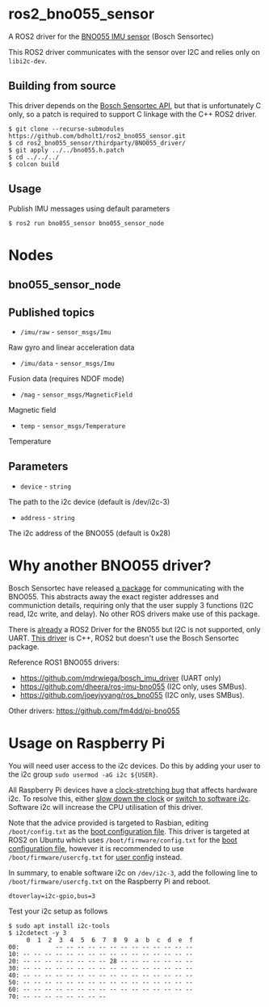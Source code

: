 # ros2_bno055_sensor
A ROS2 driver for the [BNO055 IMU sensor](https://cdn-shop.adafruit.com/datasheets/BST_BNO055_DS000_12.pdf) (Bosch Sensortec) 

This ROS2 driver communicates with the sensor over I2C and relies only on `libi2c-dev`.

## Building from source
This driver depends on the [Bosch Sensortec API](https://github.com/BoschSensortec/BNO055_driver), but that is unfortunately C only, so a patch is required to support C linkage with the C++ ROS2 driver.

```
$ git clone --recurse-submodules https://github.com/bdholt1/ros2_bno055_sensor.git
$ cd ros2_bno055_sensor/thirdparty/BNO055_driver/
$ git apply ../../bno055.h.patch
$ cd ../../../
$ colcon build
```

## Usage
Publish IMU messages using default parameters
```
$ ros2 run bno055_sensor bno055_sensor_node
```

# Nodes

## bno055_sensor_node

## Published topics
* `/imu/raw` - `sensor_msgs/Imu`

Raw gyro and linear acceleration data

* `/imu/data` - `sensor_msgs/Imu`

Fusion data (requires NDOF mode)

* `/mag` - `sensor_msgs/MagneticField`

Magnetic field

* `temp` -  `sensor_msgs/Temperature`

Temperature

## Parameters
* `device` - `string`

The path to the i2c device (default is /dev/i2c-3)

* `address` - `string`

The i2c address of the BNO055 (default is 0x28)

# Why another BNO055 driver?  
Bosch Sensortec have released [a package](https://github.com/BoschSensortec/BNO055_driver) for communicating with the BNO055. This abstracts away the exact register addresses and communiction details, requiring only that the user supply 3 functions (I2C read, I2c write, and delay). No other ROS drivers make use of this package.

There is [already](https://github.com/flynneva/bno055) a ROS2 Driver for the BN055 but I2C is not supported, only UART. [This driver](https://github.com/RoverRobotics-archive/ros2_bno055_driver) is C++, ROS2 but doesn't use the Bosch Sensortec package.

Reference ROS1 BNO055 drivers:
* https://github.com/mdrwiega/bosch_imu_driver (UART only)
* https://github.com/dheera/ros-imu-bno055 (I2C only, uses SMBus).
* https://github.com/joeyjyyang/ros_bno055 (I2C only, uses SMBus).

Other drivers:
https://github.com/fm4dd/pi-bno055

# Usage on Raspberry Pi

You will need user access to the i2c devices. Do this by adding your user to the i2c group `sudo usermod -aG i2c ${USER}`.

All Raspberry Pi devices have a [clock-stretching bug](http://www.advamation.com/knowhow/raspberrypi/rpi-i2c-bug.html) that affects hardware i2c. To resolve this, either [slow down the clock](https://learn.adafruit.com/circuitpython-on-raspberrypi-linux/i2c-clock-stretching) or [switch to software i2c](https://github.com/fivdi/i2c-bus/blob/master/doc/raspberry-pi-software-i2c.md). Software i2c will increase the CPU utilisation of this driver.

Note that the advice provided is targeted to Rasbian, editing `/boot/config.txt` as the [boot configuration file](https://www.raspberrypi.org/documentation/configuration/config-txt/README.md).  This driver is targeted at ROS2 on Ubuntu which uses `/boot/firmware/config.txt` for the [boot configuration file](https://wiki.ubuntu.com/ARM/RaspberryPi), however it is recommended to use `/boot/firmware/usercfg.txt` for [user config](https://www.raspberrypi.org/forums/viewtopic.php?t=241485#p1828300) instead.

In summary, to enable software i2c on `/dev/i2c-3`, add the following line to `/boot/firmware/usercfg.txt` on the Raspberry Pi and reboot.

```
dtoverlay=i2c-gpio,bus=3
```

Test your i2c setup as follows

```
$ sudo apt install i2c-tools
$ i2cdetect -y 3
     0  1  2  3  4  5  6  7  8  9  a  b  c  d  e  f
00:          -- -- -- -- -- -- -- -- -- -- -- -- -- 
10: -- -- -- -- -- -- -- -- -- -- -- -- -- -- -- -- 
20: -- -- -- -- -- -- -- -- 28 -- -- -- -- -- -- -- 
30: -- -- -- -- -- -- -- -- -- -- -- -- -- -- -- -- 
40: -- -- -- -- -- -- -- -- -- -- -- -- -- -- -- -- 
50: -- -- -- -- -- -- -- -- -- -- -- -- -- -- -- -- 
60: -- -- -- -- -- -- -- -- -- -- -- -- -- -- -- -- 
70: -- -- -- -- -- -- -- --
```



